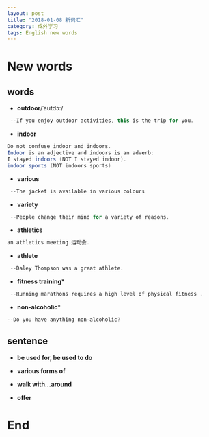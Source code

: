 ```yaml
---
layout: post
title: "2018-01-08 新词汇"
category: 成外学习
tags: English new words
---
```

# New words

## words
* __outdoor__/ˈautdɔ:/

```Java
 --If you enjoy outdoor activities, this is the trip for you.
```

* __indoor__

```Java
Do not confuse indoor and indoors. 
Indoor is an adjective and indoors is an adverb: 
I stayed indoors (NOT I stayed indoor). 
indoor sports (NOT indoors sports) 
```

* __various__

```Java
 --The jacket is available in various colours
```

* __variety__

```Java
 --People change their mind for a variety of reasons.
```

* __athletics__

```Java
an athletics meeting 运动会.
```

* __athlete__

```Java
 --Daley Thompson was a great athlete.
```

* __fitness training__*

```Java
 --Running marathons requires a high level of physical fitness .
 ```

* __non-alcoholic__*

```Java
--Do you have anything non-alcoholic?
```

## sentence

* __be used for, be used to do__

* __various forms of__

* __walk with...around__

* __offer__



# End

